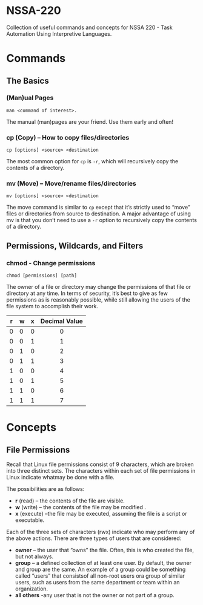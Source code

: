 # NSSA-220
Collection of useful commands and concepts for NSSA 220 - Task Automation Using Interpretive Languages.

# Commands
## The Basics
### (Man)ual Pages
`man <command of interest>. `

The manual (man)pages are your friend. Use them early and often!

### cp (Copy) – How to copy files/directories
`cp [options] <source> <destination`

The most common option for `cp` is `-r`, which will recursively copy the contents of a directory.

### mv (Move) – Move/rename files/directories
`mv [options] <source> <destination`

The move command is similar to `cp` except that it’s strictly used to “move” files or directories from source to destination. A major advantage of using mv is that you don’t need to use a `-r` option to recursively copy the contents of a directory.

## Permissions, Wildcards, and Filters
### chmod - Change permissions
`chmod [permissions] [path]`

The owner of a file or directory may change the permissions of that file or directory at any time. In terms of security, it’s best to give as few permissions as is reasonably possible, while still allowing the users of the file system to accomplish their work.

| r | w | x | Decimal Value |
|---|---|---|:-------------:|
| 0 | 0 | 0 | 0             |
| 0 | 0 | 1 | 1             |
| 0 | 1 | 0 | 2             |
| 0 | 1 | 1 | 3             |
| 1 | 0 | 0 | 4             |
| 1 | 0 | 1 | 5             |
| 1 | 1 | 0 | 6             |
| 1 | 1 | 1 | 7             |

# Concepts
## File Permissions
Recall that Linux file permissions consist of 9 characters, which are broken into three distinct sets. The characters within each set of file permissions in Linux indicate whatmay be done with a file. 

The possibilities are as follows:
  * **r** (read) – the contents of the file are visible.
  * **w** (write) – the contents of the file may be modified .
  * **x** (execute) –the file may be executed, assuming the file is a script or executable.

Each of the three sets of characters (rwx) indicate who may perform any of the above actions. There are three types of users that are considered:
* **owner** – the user that “owns” the file. Often, this is who created the file, but not always. 
* **group** – a defined collection of at least one user. By default, the owner and group are the same. An example of a group could be something called “users” that consistsof all non-root users ora group of similar users, such as users from the same department or team within an organization.
* **all others** -any user that is not the owner or not part of a group.
